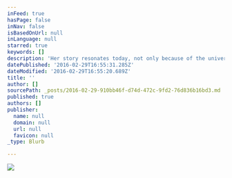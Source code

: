 ```yaml
---
inFeed: true
hasPage: false
inNav: false
isBasedOnUrl: null
inLanguage: null
starred: true
keywords: []
description: 'Her story resonates today, not only because of the universality of the family dysfunction but for what she represents in such a male-dominated society swept up in the fanatacism of close-minded beliefs.  In an era when Egypt was roiled by internal and external battles, Young Cleopatra brings the country together and proves to be as powerful a leader as any of her male counterparts.'
datePublished: '2016-02-29T16:55:31.285Z'
dateModified: '2016-02-29T16:55:20.689Z'
title: ''
author: []
sourcePath: _posts/2016-02-29-910bb46f-d74d-472c-9fd2-76d836b16bd3.md
published: true
authors: []
publisher:
  name: null
  domain: null
  url: null
  favicon: null
_type: Blurb

---
```

![](https://the-grid-user-content.s3-us-west-2.amazonaws.com/88b925d7-6f7b-4684-83b3-4842fc02c14a.JPG)